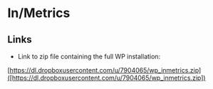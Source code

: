 # In/Metrics


## Links

- Link to zip file containing the full WP installation:

[https://dl.dropboxusercontent.com/u/7904065/wp_inmetrics.zip]([https://dl.dropboxusercontent.com/u/7904065/wp_inmetrics.zip])
